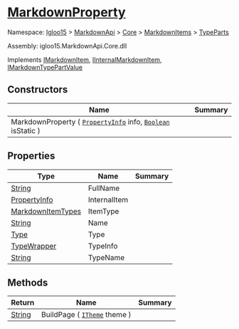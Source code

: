 # [MarkdownProperty](./MarkdownProperty.md)

Namespace: [Igloo15]() > [MarkdownApi]() > [Core](./../../README.md) > [MarkdownItems](./../README.md) > [TypeParts](./README.md)

Assembly: igloo15.MarkdownApi.Core.dll

Implements [IMarkdownItem](./../../Interfaces/IMarkdownItem.md), [IInternalMarkdownItem](), [IMarkdownTypePartValue](./../../Interfaces/IMarkdownTypePartValue.md)


## Constructors

| Name | Summary | 
| --- | --- | 
| MarkdownProperty ( [`PropertyInfo`](https://docs.microsoft.com/en-us/dotnet/api/System.Reflection.PropertyInfo) info, [`Boolean`](https://docs.microsoft.com/en-us/dotnet/api/System.Boolean) isStatic ) |  | 


## Properties

| Type | Name | Summary | 
| --- | --- | --- | 
| [String](https://docs.microsoft.com/en-us/dotnet/api/System.String) | FullName |  | 
| [PropertyInfo](https://docs.microsoft.com/en-us/dotnet/api/System.Reflection.PropertyInfo) | InternalItem |  | 
| [MarkdownItemTypes](./../../MarkdownItemTypes.md) | ItemType |  | 
| [String](https://docs.microsoft.com/en-us/dotnet/api/System.String) | Name |  | 
| [Type](https://docs.microsoft.com/en-us/dotnet/api/System.Type) | Type |  | 
| [TypeWrapper](./../../TypeWrapper.md) | TypeInfo |  | 
| [String](https://docs.microsoft.com/en-us/dotnet/api/System.String) | TypeName |  | 


## Methods

| Return | Name | Summary | 
| --- | --- | --- | 
| [String](https://docs.microsoft.com/en-us/dotnet/api/System.String) | BuildPage ( [`ITheme`](./../../Interfaces/ITheme.md) theme ) |  | 


